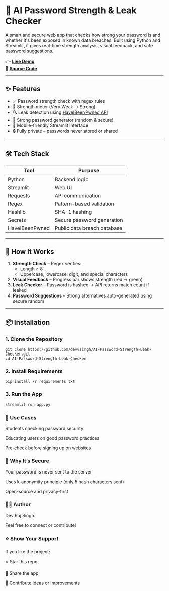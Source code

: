 # 🔐 AI Password Strength & Leak Checker

A smart and secure web app that checks how strong your password is and whether it's been exposed in known data breaches. Built using Python and Streamlit, it gives real-time strength analysis, visual feedback, and safe password suggestions.

👉 **[Live Demo](https://ai-password-strength-leak-checker-fkuanq9yfzwhk3wffqncoo.streamlit.app/)**  
📂 **[Source Code](https://github.com/devvsingh/AI-Password-Strength-Leak-Checker)**

---

## ✨ Features

- ✅ Password strength check with regex rules
- 🔋 Strength meter (Very Weak → Strong)
- 🔍 Leak detection using [HaveIBeenPwned API](https://haveibeenpwned.com/API/v3#SearchingPwnedPasswordsByRange)
- 🔐 Strong password generator (random & secure)
- 📱 Mobile-friendly Streamlit interface
- 🔒 Fully private – passwords never stored or shared

---

## 🛠 Tech Stack

| Tool           | Purpose                      |
|----------------|-------------------------------|
| Python         | Backend logic                 |
| Streamlit      | Web UI                        |
| Requests       | API communication             |
| Regex          | Pattern-based validation      |
| Hashlib        | SHA-1 hashing                 |
| Secrets        | Secure password generation    |
| HaveIBeenPwned | Public data breach database   |

---

## 🧠 How It Works

1. **Strength Check** – Regex verifies:
   - Length ≥ 8
   - Uppercase, lowercase, digit, and special characters
2. **Visual Feedback** – Progress bar shows strength (red → green)
3. **Leak Checker** – Password is hashed → API returns match count if leaked
4. **Password Suggestions** – Strong alternatives auto-generated using secure random

---

## 📦 Installation

### 1. Clone the Repository
```
git clone https://github.com/devvsingh/AI-Password-Strength-Leak-Checker.git
cd AI-Password-Strength-Leak-Checker
```
### 2. Install Requirements
```
pip install -r requirements.txt
```
### 3. Run the App
```
streamlit run app.py
```
### 📌 Use Cases
Students checking password security

Educating users on good password practices

Pre-check before signing up on websites

### 🔐 Why It’s Secure
Your password is never sent to the server

Uses k-anonymity principle (only 5 hash characters sent)

Open-source and privacy-first

### 🧑‍💻 Author
Dev Raj Singh.

Feel free to connect or contribute!

### ⭐ Show Your Support
If you like the project:

⭐ Star this repo

📣 Share the app

🔁 Contribute ideas or improvements


